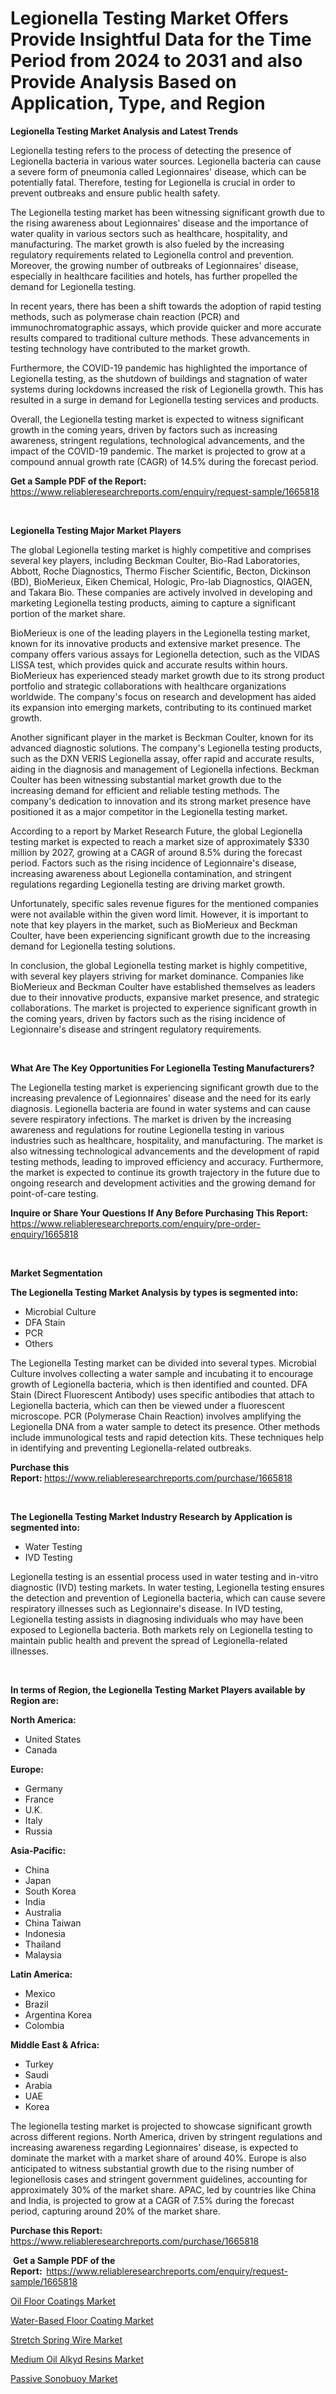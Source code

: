 <p><h1>Legionella Testing Market Offers Provide Insightful Data for the Time Period from 2024 to 2031 and also Provide Analysis Based on Application, Type, and Region</h1></p><p><strong>Legionella Testing Market Analysis and Latest Trends</strong></p>
<p><p>Legionella testing refers to the process of detecting the presence of Legionella bacteria in various water sources. Legionella bacteria can cause a severe form of pneumonia called Legionnaires' disease, which can be potentially fatal. Therefore, testing for Legionella is crucial in order to prevent outbreaks and ensure public health safety.</p><p>The Legionella testing market has been witnessing significant growth due to the rising awareness about Legionnaires' disease and the importance of water quality in various sectors such as healthcare, hospitality, and manufacturing. The market growth is also fueled by the increasing regulatory requirements related to Legionella control and prevention. Moreover, the growing number of outbreaks of Legionnaires' disease, especially in healthcare facilities and hotels, has further propelled the demand for Legionella testing.</p><p>In recent years, there has been a shift towards the adoption of rapid testing methods, such as polymerase chain reaction (PCR) and immunochromatographic assays, which provide quicker and more accurate results compared to traditional culture methods. These advancements in testing technology have contributed to the market growth.</p><p>Furthermore, the COVID-19 pandemic has highlighted the importance of Legionella testing, as the shutdown of buildings and stagnation of water systems during lockdowns increased the risk of Legionella growth. This has resulted in a surge in demand for Legionella testing services and products.</p><p>Overall, the Legionella testing market is expected to witness significant growth in the coming years, driven by factors such as increasing awareness, stringent regulations, technological advancements, and the impact of the COVID-19 pandemic. The market is projected to grow at a compound annual growth rate (CAGR) of 14.5% during the forecast period.</p></p>
<p><strong>Get a Sample PDF of the Report:&nbsp;</strong> <a href="https://www.reliableresearchreports.com/enquiry/request-sample/1665818">https://www.reliableresearchreports.com/enquiry/request-sample/1665818</a></p>
<p>&nbsp;</p>
<p><strong>Legionella Testing Major Market Players</strong></p>
<p><p>The global Legionella testing market is highly competitive and comprises several key players, including Beckman Coulter, Bio-Rad Laboratories, Abbott, Roche Diagnostics, Thermo Fischer Scientific, Becton, Dickinson (BD), BioMerieux, Eiken Chemical, Hologic, Pro-lab Diagnostics, QIAGEN, and Takara Bio. These companies are actively involved in developing and marketing Legionella testing products, aiming to capture a significant portion of the market share.</p><p>BioMerieux is one of the leading players in the Legionella testing market, known for its innovative products and extensive market presence. The company offers various assays for Legionella detection, such as the VIDAS LISSA test, which provides quick and accurate results within hours. BioMerieux has experienced steady market growth due to its strong product portfolio and strategic collaborations with healthcare organizations worldwide. The company's focus on research and development has aided its expansion into emerging markets, contributing to its continued market growth.</p><p>Another significant player in the market is Beckman Coulter, known for its advanced diagnostic solutions. The company's Legionella testing products, such as the DXN VERIS Legionella assay, offer rapid and accurate results, aiding in the diagnosis and management of Legionella infections. Beckman Coulter has been witnessing substantial market growth due to the increasing demand for efficient and reliable testing methods. The company's dedication to innovation and its strong market presence have positioned it as a major competitor in the Legionella testing market.</p><p>According to a report by Market Research Future, the global Legionella testing market is expected to reach a market size of approximately $330 million by 2027, growing at a CAGR of around 8.5% during the forecast period. Factors such as the rising incidence of Legionnaire's disease, increasing awareness about Legionella contamination, and stringent regulations regarding Legionella testing are driving market growth.</p><p>Unfortunately, specific sales revenue figures for the mentioned companies were not available within the given word limit. However, it is important to note that key players in the market, such as BioMerieux and Beckman Coulter, have been experiencing significant growth due to the increasing demand for Legionella testing solutions.</p><p>In conclusion, the global Legionella testing market is highly competitive, with several key players striving for market dominance. Companies like BioMerieux and Beckman Coulter have established themselves as leaders due to their innovative products, expansive market presence, and strategic collaborations. The market is projected to experience significant growth in the coming years, driven by factors such as the rising incidence of Legionnaire's disease and stringent regulatory requirements.</p></p>
<p>&nbsp;</p>
<p><strong>What Are The Key Opportunities For Legionella Testing Manufacturers?</strong></p>
<p><p>The Legionella testing market is experiencing significant growth due to the increasing prevalence of Legionnaires' disease and the need for its early diagnosis. Legionella bacteria are found in water systems and can cause severe respiratory infections. The market is driven by the increasing awareness and regulations for routine Legionella testing in various industries such as healthcare, hospitality, and manufacturing. The market is also witnessing technological advancements and the development of rapid testing methods, leading to improved efficiency and accuracy. Furthermore, the market is expected to continue its growth trajectory in the future due to ongoing research and development activities and the growing demand for point-of-care testing.</p></p>
<p><strong>Inquire or Share Your Questions If Any Before Purchasing This Report:</strong> <a href="https://www.reliableresearchreports.com/enquiry/pre-order-enquiry/1665818">https://www.reliableresearchreports.com/enquiry/pre-order-enquiry/1665818</a></p>
<p>&nbsp;</p>
<p><strong>Market Segmentation</strong></p>
<p><strong>The Legionella Testing Market Analysis by types is segmented into:</strong></p>
<p><ul><li>Microbial Culture</li><li>DFA Stain</li><li>PCR</li><li>Others</li></ul></p>
<p><p>The Legionella Testing market can be divided into several types. Microbial Culture involves collecting a water sample and incubating it to encourage growth of Legionella bacteria, which is then identified and counted. DFA Stain (Direct Fluorescent Antibody) uses specific antibodies that attach to Legionella bacteria, which can then be viewed under a fluorescent microscope. PCR (Polymerase Chain Reaction) involves amplifying the Legionella DNA from a water sample to detect its presence. Other methods include immunological tests and rapid detection kits. These techniques help in identifying and preventing Legionella-related outbreaks.</p></p>
<p><strong>Purchase this Report:&nbsp;</strong><a href="https://www.reliableresearchreports.com/purchase/1665818">https://www.reliableresearchreports.com/purchase/1665818</a></p>
<p>&nbsp;</p>
<p><strong>The Legionella Testing Market Industry Research by Application is segmented into:</strong></p>
<p><ul><li>Water Testing</li><li>IVD Testing</li></ul></p>
<p><p>Legionella testing is an essential process used in water testing and in-vitro diagnostic (IVD) testing markets. In water testing, Legionella testing ensures the detection and prevention of Legionella bacteria, which can cause severe respiratory illnesses such as Legionnaire's disease. In IVD testing, Legionella testing assists in diagnosing individuals who may have been exposed to Legionella bacteria. Both markets rely on Legionella testing to maintain public health and prevent the spread of Legionella-related illnesses.</p></p>
<p>&nbsp;</p>
<p><strong>In terms of Region, the Legionella Testing Market Players available by Region are:</strong></p>
<p>
    <p> <strong> North America: </strong>
        <ul>
            <li>United States</li>
            <li>Canada</li>
        </ul>
        </p> 
    <p> <strong> Europe: </strong>
        <ul>
            <li>Germany</li>
            <li>France</li>
            <li>U.K.</li>
            <li>Italy</li>
            <li>Russia</li>
        </ul>
        </p> 
    <p> <strong> Asia-Pacific: </strong>
        <ul>
            <li>China</li>
            <li>Japan</li>
            <li>South Korea</li>
            <li>India</li>
            <li>Australia</li>
            <li>China Taiwan</li>
            <li>Indonesia</li>
            <li>Thailand</li>
            <li>Malaysia</li>
        </ul>
        </p> 
    <p> <strong> Latin America: </strong>
        <ul>
            <li>Mexico</li>
            <li>Brazil</li>
            <li>Argentina Korea</li>
            <li>Colombia</li>
        </ul>
        </p> 
    <p> <strong> Middle East & Africa: </strong>
        <ul>
            <li>Turkey</li>
            <li>Saudi</li>
            <li>Arabia</li>
            <li>UAE</li>
            <li>Korea</li>
        </ul>
    </p>
    </p>
<p><p>The legionella testing market is projected to showcase significant growth across different regions. North America, driven by stringent regulations and increasing awareness regarding Legionnaires' disease, is expected to dominate the market with a market share of around 40%. Europe is also anticipated to witness substantial growth due to the rising number of legionellosis cases and stringent government guidelines, accounting for approximately 30% of the market share. APAC, led by countries like China and India, is projected to grow at a CAGR of 7.5% during the forecast period, capturing around 20% of the market share.</p></p>
<p><strong>Purchase this Report: </strong><a href="https://www.reliableresearchreports.com/purchase/1665818">https://www.reliableresearchreports.com/purchase/1665818</a></p>
<p>&nbsp;<strong>Get a Sample PDF of the Report:&nbsp;&nbsp;</strong><a href="https://www.reliableresearchreports.com/enquiry/request-sample/1665818">https://www.reliableresearchreports.com/enquiry/request-sample/1665818</a></p>
<p><strong></strong></p>
<p><p><a href="https://www.linkedin.com/pulse/oil-floor-coatings-market-research-report-reveals-latest-trends-ulrje?trackingId=G%2F453fynvUCTk2ZTist59A%3D%3D">Oil Floor Coatings Market</a></p><p><a href="https://www.linkedin.com/pulse/water-based-floor-coating-market-provides-comprehensive-analysis-v1zhe?trackingId=%2Fc39NiU4nHtdczkLwJOy%2BQ%3D%3D">Water-Based Floor Coating Market</a></p><p><a href="https://www.linkedin.com/pulse/stretch-spring-wire-market-size-growth-outlook-from-2024-2031-2lcce?trackingId=2IFFwBmxez08dWj7PXizyQ%3D%3D">Stretch Spring Wire Market</a></p><p><a href="https://www.linkedin.com/pulse/medium-oil-alkyd-resins-market-size-furnishes-valuable-information-gljde?trackingId=KnF%2B%2FLSwUsY2RR21DKqnTA%3D%3D">Medium Oil Alkyd Resins Market</a></p><p><a href="https://www.linkedin.com/pulse/passive-sonobuoy-market-dynamics-2024-2031-also-its-trends-1rqge?trackingId=8sU0jQ2K6vYMO8G2vdMigQ%3D%3D">Passive Sonobuoy Market</a></p></p>